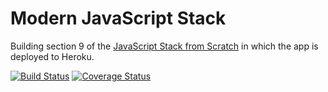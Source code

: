 # Modern JavaScript Stack

Building section 9 of the [JavaScript Stack from Scratch](https://github.com/verekia/js-stack-from-scratch) in which the app is deployed to Heroku.

[![Build Status](https://img.shields.io/circleci/build/github/anthonychoueiri/js-stack/circleci-project-setup.svg?style=flat-square)](https://circleci.com/gh/anthonychoueiri/js-stack)
[![Coverage Status](https://img.shields.io/codecov/c/github/anthonychoueiri/js-stack.svg?style=flat-square)](https://codecov.io/gh/anthonychoueiri/js-stack/branch/main)
